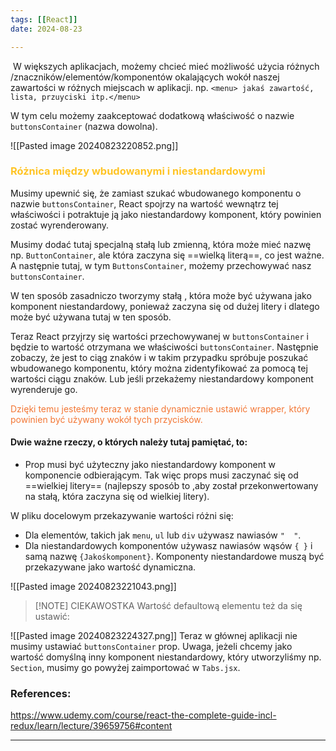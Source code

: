 ```yaml
--- 
tags: [[React]]
date: 2024-08-23

---
```


 W większych aplikacjach, możemy chcieć mieć możliwość użycia różnych /znaczników/elementów/komponentów okalających wokół naszej zawartości w różnych miejscach w aplikacji.
np. 
`<menu> jakaś zawartość, lista, przuyciski itp.</menu>`

W tym celu możemy zaakceptować dodatkową właściwość o nazwie `buttonsContainer` (nazwa dowolna).

![[Pasted image 20240823220852.png]]
### <span style="color: #ffc425;"> Różnica między wbudowanymi i niestandardowymi</span>

Musimy upewnić się, że zamiast szukać wbudowanego komponentu o nazwie `buttonsContainer`, React spojrzy na wartość wewnątrz tej właściwości i potraktuje ją jako niestandardowy komponent, który powinien zostać wyrenderowany.

Musimy dodać tutaj specjalną stałą lub zmienną, która może mieć nazwę np. `ButtonContainer`, ale która zaczyna się ==wielką literą==, co jest ważne. A następnie tutaj, w tym `ButtonsContainer`, możemy przechowywać nasz `buttonsContainer`.

W ten sposób zasadniczo tworzymy stałą , która może być używana jako komponent niestandardowy, ponieważ zaczyna się od dużej litery i dlatego może być używana tutaj w ten sposób.

Teraz React przyjrzy się wartości przechowywanej w `buttonsContainer` i będzie to wartość otrzymana we właściwości `buttonsContainer`. Następnie zobaczy, że jest to ciąg znaków i w takim przypadku spróbuje poszukać wbudowanego komponentu, który można zidentyfikować za pomocą tej wartości ciągu znaków. Lub jeśli przekażemy niestandardowy komponent wyrenderuje go.

<span style="color: #f37735">Dzięki temu jesteśmy teraz w stanie dynamicznie ustawić wrapper, który powinien być używany wokół tych przycisków.</span>

#### Dwie ważne rzeczy, o których należy tutaj pamiętać, to:

- Prop musi być użyteczny jako niestandardowy komponent w komponencie odbierającym. Tak więc props musi zaczynać się od ==wielkiej litery== (najlepszy sposób to ,aby został przekonwertowany na stałą, która zaczyna się od wielkiej litery).

W pliku docelowym przekazywanie wartości różni się:
- Dla elementów, takich jak `menu`, `ul` lub `div`  używasz nawiasów `"  "`.
- Dla niestandardowych komponentów używasz nawiasów wąsów `{ }` i samą nazwę `{Jakośkomponent}`. Komponenty niestandardowe muszą być przekazywane jako wartość dynamiczna.

![[Pasted image 20240823221043.png]]


> [!NOTE]  CIEKAWOSTKA
> Wartość defaultową elementu też da się ustawić:
> 
![[Pasted image 20240823224327.png]]
Teraz w głównej aplikacji nie musimy ustawiać `buttonsContainer` prop. Uwaga, jeżeli chcemy jako wartość domyślną inny komponent niestandardowy, który utworzyliśmy np. `Section`, musimy go powyżej zaimportować w `Tabs.jsx`.



### References:
https://www.udemy.com/course/react-the-complete-guide-incl-redux/learn/lecture/39659756#content

---



